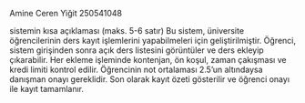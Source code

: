 Amine Ceren Yiğit
250541048

sistemin kısa açıklaması (maks. 5-6 satır)
Bu sistem, üniversite öğrencilerinin ders kayıt işlemlerini yapabilmeleri için geliştirilmiştir. Öğrenci, sistem girişinden sonra açık ders listesini görüntüler ve ders ekleyip çıkarabilir. Her ekleme işleminde kontenjan, ön koşul, zaman çakışması ve kredi limiti kontrol edilir. Öğrencinin not ortalaması 2.5’un altındaysa danışman onayı gereklidir. Son olarak kayıt özeti gösterilir ve öğrenci onayı ile kayıt tamamlanır.
